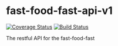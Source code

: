 
# fast-food-fast-api-v1
[![Coverage Status](https://coveralls.io/repos/github/SilasKenneth/fast-food-fast-api-v1/badge.svg)](https://coveralls.io/github/SilasKenneth/fast-food-fast-api-v1)
[![Build Status](https://travis-ci.org/SilasKenneth/fast-food-fast-api-v1.svg?branch=develop)](https://travis-ci.com/SilasKenneth/fast-food-fast-api-v1)

The restful API for the fast-food-fast
